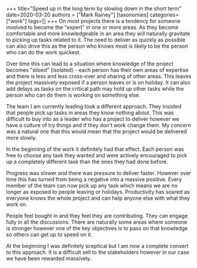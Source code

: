 +++
title="Speed up in the long term by slowing down in the short term"
date=2020-03-20
authors = ["Mark Rainey"]
[taxonomies]
categories=["work"]
tags=[]
+++
On most projects there is a tendency for someone involved to become the "expert" in one or more areas. As they become comfortable and more knowledgeable in an area they will naturally gravitate to picking up tasks related to it. The need to deliver as quickly as possible can also drive this as the person who knows most is likely to be the person who can do the work quickest.
<!-- more -->

Over time this can lead to a situation where knowledge of the project becomes "siloed" (isolated) - each person has their own areas of expertise and there is less and less cross-over and sharing of other areas. This leaves the project massively exposed if a person leaves or is on holiday. It can also add delays as tasks on the critical path may hold up other tasks while the person who can do them is working on something else.

The team I am currently leading took a different approach. They insisted that people pick up tasks in areas they know nothing about. This was difficult to buy into as a leader who has a project to deliver however we have a culture of try things and if they don't work change them. My concern was a natural one that this would mean that the project would be delivered more slowly.

In the beginning of the work it definitely had that effect. Each person was free to choose any task they wanted and were actively encouraged to pick up a completely different task than the ones they had done before. 

Progress was slower and there was pressure to deliver faster. However over time this has turned from being a negative into a massive positive. Every member of the team can now pick up any task which means we are no longer as exposed to people leaving or holidays. Productivity has soared as everyone knows the whole project and can help anyone else with what they work on.

People feel bought in and they feel they are contributing. They can engage fully in all the discussions. There are naturally some areas where someone is stronger however one of the key objectives is to pass on that knowledge so others can get up to speed on it.

At the beginning I was definitely sceptical but I am now a complete convert to this approach. It is a difficult sell to the stakeholders however in our case we have been rewarded massively.



